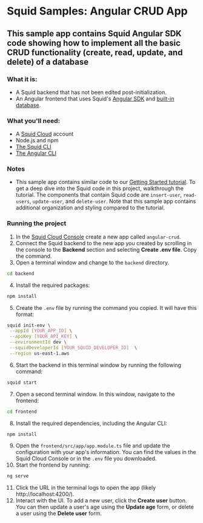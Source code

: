 # Squid Samples: Angular CRUD App

## This sample app contains Squid Angular SDK code showing how to implement all the basic CRUD functionality (create, read, update, and delete) of a database

### What it is:
* A Squid backend that has not been edited post-initialization.
* An Angular frontend that uses Squid's [Angular SDK](https://docs.squid.cloud/docs/development-tools/angular-sdk/) and [built-in database](https://docs.squid.cloud/docs/integrations/database/built-in).

### What you'll need:
* A [Squid Cloud](https://console.squid.cloud) account
* Node.js and npm
* [The Squid CLI](https://docs.squid.cloud/docs/development-tools/local-dev-cli)
* [The Angular CLI](https://angular.io/cli)

### Notes
* This sample app contains similar code to our [Getting Started tutorial](https://docs.squid.cloud/docs/getting-started/dive-in/). To get a deep dive into the Squid code in this project, walkthrough the tutorial. The components that contain Squid code are `insert-user`, `read-users`, `update-user`, and `delete-user`. Note that this sample app contains additional organization and styling compared to the tutorial.

### Running the project
1. In the [Squid Cloud Console](https://console.squid.cloud) create a new app called `angular-crud`.
2. Connect the Squid backend to the new app you created by scrolling in the console to the **Backend** section and selecting **Create .env file**. Copy the command.
3. Open a terminal window and change to the `backend` directory.
```bash
cd backend
```
4. Install the required packages:
```bash
npm install
```
5. Create the `.env` file by running the command you copied. It will have this format:
```bash
squid init-env \
 --appId [YOUR_APP_ID] \
 --apiKey [YOUR_API_KEY] \
 --environmentId dev \
 --squidDeveloperId [YOUR_SQUID_DEVELOPER_ID]  \
 --region us-east-1.aws
```
6. Start the backend in this terminal window by running the following command:
```bash
squid start
```
7. Open a second terminal window. In this window, navigate to the frontend:
```bash
cd frontend
```
8. Install the required dependencies, including the Angular CLI:
```bash
npm install
```
9. Open the `frontend/src/app/app.module.ts` file and update the configuration with your app's information. You can find the values in the Squid Cloud Console or in the `.env` file you downloaded.
10. Start the frontend by running:
```bash
ng serve
```
11. Click the URL in the terminal logs to open the app (likely http://localhost:4200/).
12. Interact with the UI. To add a new user, click the **Create user** button. You can then update a user's age using the **Update age** form, or delete a user using the **Delete user** form.
